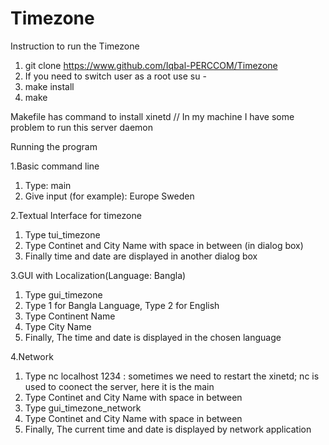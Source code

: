 Timezone
========
Instruction to run the Timezone 

1. git clone https://www.github.com/Iqbal-PERCCOM/Timezone
2. If you need to switch user as a root use su -
3. make install
4. make

Makefile has command to install xinetd // In my machine I have some problem to run this server daemon 

Running the program

1.Basic command line

1. Type: main
2. Give input (for example): Europe Sweden

2.Textual Interface for timezone 

1. Type tui_timezone
2. Type Continet and City Name with space in between (in dialog box)
3. Finally time and date are displayed in another dialog box

3.GUI with Localization(Language: Bangla)

1. Type gui_timezone
2. Type 1 for Bangla Language, Type 2 for English 
3. Type Continent Name
4. Type City Name
5. Finally, The time and date is displayed in the chosen language

4.Network 

1. Type nc localhost 1234 : sometimes we need to restart the xinetd; nc is used to coonect the server, here it is the main
2. Type Continet and City Name with space in between
3. Type gui_timezone_network
4. Type Continet and City Name with space in between
5. Finally, The current time and date is displayed by network application
